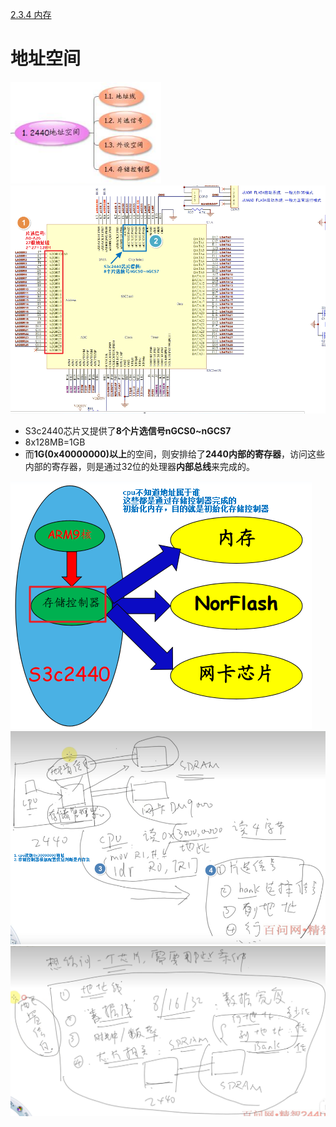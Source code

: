 [2.3.4 内存](../00%20Arduino/2.3.4%20内存.md)

# 地址空间
![](../photo/Pasted%20image%2020230424170021.png)
![](../photo/Pasted%20image%2020230424170036.png)
- S3c2440芯片又提供了**8个片选信号nGCS0~nGCS7**
- 8x128MB=1GB
- 而**1G(0x40000000)以上**的空间，则安排给了**2440内部的寄存器**，访问这些内部的寄存器，则是通过32位的处理器**内部总线**来完成的。

![](../photo/Pasted%20image%2020230424170542.png)
![](../photo/Pasted%20image%2020230425190125.png)
![](../photo/Pasted%20image%2020230425190405.png)
